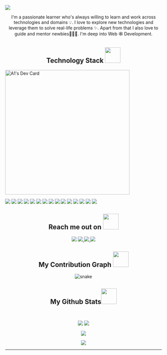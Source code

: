 
<!--  https://A1cy.github.io/portfolio/  -->
<p align="center">
 
</p align="center">
<img src="https://sketch-cdn.imgix.net/assets/blog/using-github-actions-header@2x.png?ixlib=rb-4.0.1&fit=clip&dpr=1&w=1440&q=95&fm=jpg&s=18d08249e8e306014af9f302021ca044" />



<p align="center">
  I'm a passionate learner who's always willing to learn and work across technologies and domains 💡. I love to explore new technologies and leverage them to solve real-life problems ✨. Apart from that I also love to guide and mentor newbies👨🏻‍💻. I'm deep into Web 🕸️ Development.
</p>   

<h2 align="center">Technology Stack 
<img src="https://raw.githubusercontent.com/A1cy/A1cy/master/images/laptop.gif" width="50"> 
</h2>

<p align="center">

<a href="https://app.daily.dev/a1cy"><img src="https://api.daily.dev/devcards/fd92dea392394781a4d0c3cdd8ed25da.png?r=wl2" width="400" alt="A1's Dev Card"/></a>
 
<img src="https://img.shields.io/badge/-laravel-E34A86?style=flat-square&logo=java"/>
<img src="https://img.shields.io/badge/-python-00599C?style=flat-square&logo=c"/>
<img src="https://img.shields.io/badge/-HTML5-E34F26?style=flat-square&logo=html5&logoColor=white"/>
<img src="https://img.shields.io/badge/-CSS3-1572B6?style=flat-square&logo=css3"/>
<img src="https://img.shields.io/badge/-Bootstrap-563D7C?style=flat-square&logo=bootstrap"/>
<img src="https://img.shields.io/badge/-Heroku-430098?style=flat-square&logo=heroku"/>
<img src="https://img.shields.io/badge/-JavaScript-black?style=flat-square&logo=javascript"/>
<img src="https://img.shields.io/badge/-Nodejs-black?style=flat-square&logo=Node.js"/>
<img src="https://img.shields.io/badge/-React-black?style=flat-square&logo=react"/>
<img src="https://img.shields.io/badge/-MongoDB-black?style=flat-square&logo=mongodb"/>
<img src="https://img.shields.io/badge/-MySQL-black?style=flat-square&logo=mysql"/>
<img src="https://img.shields.io/badge/-Git-black?style=flat-square&logo=git"/>
<img src="https://img.shields.io/badge/-GitHub-black?style=flat-square&logo=github"/>
<img src="https://img.shields.io/badge/-Devops-black?style=flat-square&logo=github"/>
<img src="https://img.shields.io/badge/-azure-black?style=flat-square&logo=github"/>
</p>

<h2 align="center">Reach me out on <img src="https://media0.giphy.com/media/jqNPzdTTxQfOgOqpO4/source.gif" width="50"></h2>

<p align="center">
<img src="https://img.shields.io/badge/-A1-purple?style=flat-square&logo=instagram&logoColor=white&link=https://www.instagram.com/a1hvdi/"/>
<a href="mailto: a1hvdy@gmail.com">
 <img src="https://img.shields.io/badge/-A1-c14438?style=flat-square&logo=Gmail&logoColor=white&link=mailto:a1hvdy@gmail.com"/>
</a>
<a href="https://www.linkedin.com/in/a1hub/">
 <img src="https://img.shields.io/badge/-A1-blue?style=flat-square&logo=Linkedin&logoColor=white&link=https://www.linkedin.com/in/A1hub/"/>
</a>
 <a href="https://twitter.com/a1hady">
 <img src="https://img.shields.io/badge/-A1-blue?style=flat-square&logo=twitter&logoColor=white&link=https://twitter.com/a1hady"/>
</a>
</p>


<h2 align="center">
  My Contribution Graph <img src="https://media.giphy.com/media/xUA7aZeLE2e0P7Znz2/giphy.gif" width="50">
</h2>
<p align="center">
  <img src="https://github.com/ritik307/ritik307/raw/output/github-contribution-grid-snake.svg" alt="snake"></center>
</p>

<h2 align="center">
  My Github Stats<img src="https://media.giphy.com/media/VgCDAzcKvsR6OM0uWg/giphy.gif" width="50">
</h2>
 
<br>

<p align = "center">
  <img  src = "https://github-readme-stats.vercel.app/api?username=A1cy&show_icons=true&theme=radical&line_height=27">
  <img src = "https://github-readme-stats.vercel.app/api/top-langs/?username=A1cy&hide=html,css,java,shaderlab,kotlin,hlsl&theme=radical">
</p>

<p align = "center">
 <img  src="https://github-readme-streak-stats.herokuapp.com/?user=A1cy&show_icons=true&locale=en&layout=compact&theme=radical&line_height=0" />
</p> 

<p align = "center">
 <img src="https://activity-graph.herokuapp.com/graph?username=A1cy&theme=redical">
</p> 
<hr>
